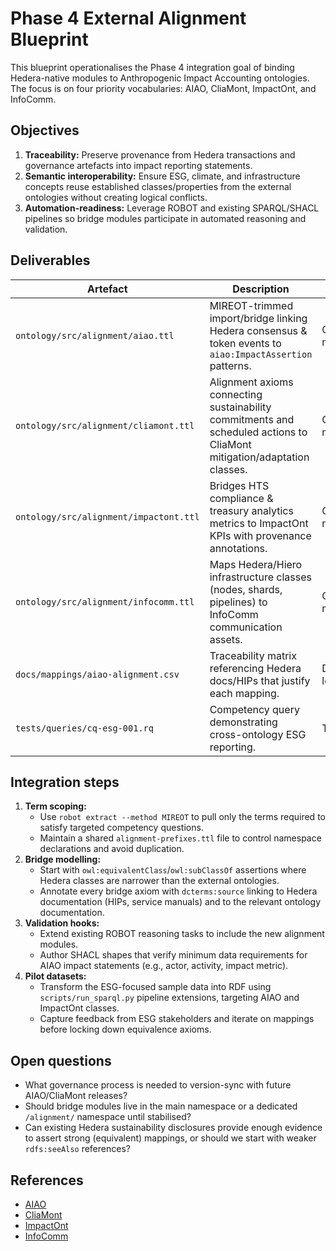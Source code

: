 # Phase 4 External Alignment Blueprint

This blueprint operationalises the Phase 4 integration goal of binding Hedera-native modules to Anthropogenic Impact Accounting ontologies. The focus is on four priority vocabularies: AIAO, CliaMont, ImpactOnt, and InfoComm.

## Objectives

1. **Traceability:** Preserve provenance from Hedera transactions and governance artefacts into impact reporting statements.
2. **Semantic interoperability:** Ensure ESG, climate, and infrastructure concepts reuse established classes/properties from the external ontologies without creating logical conflicts.
3. **Automation-readiness:** Leverage ROBOT and existing SPARQL/SHACL pipelines so bridge modules participate in automated reasoning and validation.

## Deliverables

| Artefact | Description | Owner | Status |
| -------- | ----------- | ----- | ------ |
| `ontology/src/alignment/aiao.ttl` | MIREOT-trimmed import/bridge linking Hedera consensus & token events to `aiao:ImpactAssertion` patterns. | Ontology modellers | 📝 Planned |
| `ontology/src/alignment/cliamont.ttl` | Alignment axioms connecting sustainability commitments and scheduled actions to CliaMont mitigation/adaptation classes. | Ontology modellers | 📝 Planned |
| `ontology/src/alignment/impactont.ttl` | Bridges HTS compliance & treasury analytics metrics to ImpactOnt KPIs with provenance annotations. | Ontology modellers | 📝 Planned |
| `ontology/src/alignment/infocomm.ttl` | Maps Hedera/Hiero infrastructure classes (nodes, shards, pipelines) to InfoComm communication assets. | Ontology modellers | 📝 Planned |
| `docs/mappings/aiao-alignment.csv` | Traceability matrix referencing Hedera docs/HIPs that justify each mapping. | Documentation lead | 📝 Planned |
| `tests/queries/cq-esg-001.rq` | Competency query demonstrating cross-ontology ESG reporting. | Tooling lead | 📝 Planned |

## Integration steps

1. **Term scoping:**
   * Use `robot extract --method MIREOT` to pull only the terms required to satisfy targeted competency questions.
   * Maintain a shared `alignment-prefixes.ttl` file to control namespace declarations and avoid duplication.
2. **Bridge modelling:**
   * Start with `owl:equivalentClass`/`owl:subClassOf` assertions where Hedera classes are narrower than the external ontologies.
   * Annotate every bridge axiom with `dcterms:source` linking to Hedera documentation (HIPs, service manuals) and to the relevant ontology documentation.
3. **Validation hooks:**
   * Extend existing ROBOT reasoning tasks to include the new alignment modules.
   * Author SHACL shapes that verify minimum data requirements for AIAO impact statements (e.g., actor, activity, impact metric).
4. **Pilot datasets:**
   * Transform the ESG-focused sample data into RDF using `scripts/run_sparql.py` pipeline extensions, targeting AIAO and ImpactOnt classes.
   * Capture feedback from ESG stakeholders and iterate on mappings before locking down equivalence axioms.

## Open questions

* What governance process is needed to version-sync with future AIAO/CliaMont releases?
* Should bridge modules live in the main namespace or a dedicated `/alignment/` namespace until stabilised?
* Can existing Hedera sustainability disclosures provide enough evidence to assert strong (equivalent) mappings, or should we start with weaker `rdfs:seeAlso` references?

## References

* [AIAO](https://datadudes.xyz/aiao)
* [CliaMont](https://datadudes.xyz/cliamont)
* [ImpactOnt](https://datadudes.xyz/impactont)
* [InfoComm](https://datadudes.xyz/infocomm)
